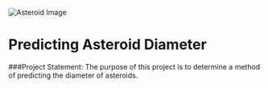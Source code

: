 ![Asteroid Image](https://cdn.pixabay.com/photo/2016/05/29/09/19/space-1422642_960_720.jpg)

# Predicting Asteroid Diameter

###Project Statement:
The purpose of this project is to determine a method of predicting the diameter of asteroids.
